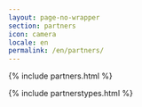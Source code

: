 ```yaml
---
layout: page-no-wrapper
section: partners
icon: camera
locale: en
permalink: /en/partners/
---
```


<div class="wrapper">
  {% include partners.html %}
</div>

{% include partnerstypes.html %}
